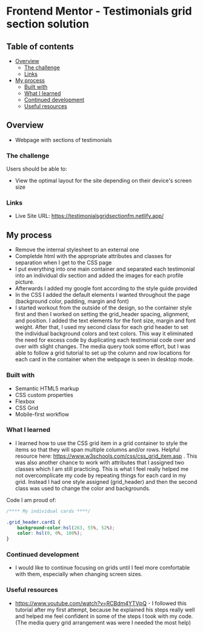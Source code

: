 # Frontend Mentor - Testimonials grid section solution


## Table of contents

- [Overview](#overview)
  - [The challenge](#the-challenge)
  - [Links](#links)
- [My process](#my-process)
  - [Built with](#built-with)
  - [What I learned](#what-i-learned)
  - [Continued development](#continued-development)
  - [Useful resources](#useful-resources)



## Overview
-	Webpage with sections of testimonials 

### The challenge

Users should be able to:

- View the optimal layout for the site depending on their device's screen size


### Links

- Live Site URL: https://testimonialsgridsectionfm.netlify.app/

## My process
-	Remove the internal stylesheet to an external one
-	Completde html with the appropriate attributes and classes for separation when I get to the CSS page
-	I put everything into one main container and separated each testimonial into an individual div section and added the images for each profile picture.
-	Afterwards I added my google font according to the style guide provided 
-	In the CSS I added the default elements I wanted throughout the page (background color, padding, margin and font)
-	I started workout from the outside of the design, so the container style first and then I worked on setting the grid_header spacing, alignment, and position. I added the text elements for the font size, margin and font weight. After that, I used my second class for each grid header to set the individual background colors and text colors. This way it eliminated the need for excess code  by duplicating each testimonial code over and over with slight changes. The media query took some effort, but I was able to follow a grid tutorial to set up the column and row locations for each card in the container when the webpage is seen in desktop mode.  



### Built with

- Semantic HTML5 markup
- CSS custom properties
- Flexbox
- CSS Grid
- Mobile-first workflow


### What I learned

-	I learned how to use the CSS grid item in a grid container to style the items so that they will span multiple columns and/or rows. Helpful resource here: https://www.w3schools.com/css/css_grid_item.asp . This was also another chance to work with attributes that I assigned two classes which I am still practicing. This is what I feel really helped me not overcomplicate my code by repeating things for each card in my grid. Instead I had one style assigned (grid_header) and then the second class was used to change the color and backgrounds.  

Code I am proud of:
```css
/**** My individual cards ****/

.grid_header.card1 {
    background-color:hsl(263, 55%, 52%);
    color: hsl(0, 0%, 100%);
}
```


### Continued development

-	I would like to continue focusing on grids until I feel more comfortable with them, especially when changing screen sizes.   

### Useful resources
- https://www.youtube.com/watch?v=RCBdm4YTVpQ - I followed this tutorial after my first attempt, because he explained his steps really well and helped me feel confident in some of the steps I took with my code. (The media query grid arrangement was were I needed the most help)


